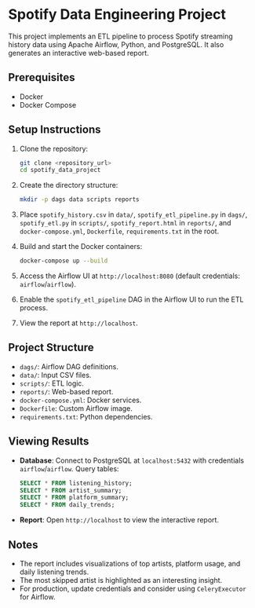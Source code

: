 # Spotify Data Engineering Project

This project implements an ETL pipeline to process Spotify streaming history data using Apache Airflow, Python, and PostgreSQL. It also generates an interactive web-based report.

## Prerequisites
- Docker
- Docker Compose

## Setup Instructions
1. Clone the repository:
   ```bash
   git clone <repository_url>
   cd spotify_data_project
   ```

2. Create the directory structure:
   ```bash
   mkdir -p dags data scripts reports
   ```

3. Place `spotify_history.csv` in `data/`, `spotify_etl_pipeline.py` in `dags/`, `spotify_etl.py` in `scripts/`, `spotify_report.html` in `reports/`, and `docker-compose.yml`, `Dockerfile`, `requirements.txt` in the root.

4. Build and start the Docker containers:
   ```bash
   docker-compose up --build
   ```

5. Access the Airflow UI at `http://localhost:8080` (default credentials: `airflow`/`airflow`).

6. Enable the `spotify_etl_pipeline` DAG in the Airflow UI to run the ETL process.

7. View the report at `http://localhost`.

## Project Structure
- `dags/`: Airflow DAG definitions.
- `data/`: Input CSV files.
- `scripts/`: ETL logic.
- `reports/`: Web-based report.
- `docker-compose.yml`: Docker services.
- `Dockerfile`: Custom Airflow image.
- `requirements.txt`: Python dependencies.

## Viewing Results
- **Database**: Connect to PostgreSQL at `localhost:5432` with credentials `airflow`/`airflow`. Query tables:
  ```sql
  SELECT * FROM listening_history;
  SELECT * FROM artist_summary;
  SELECT * FROM platform_summary;
  SELECT * FROM daily_trends;
  ```
- **Report**: Open `http://localhost` to view the interactive report.

## Notes
- The report includes visualizations of top artists, platform usage, and daily listening trends.
- The most skipped artist is highlighted as an interesting insight.
- For production, update credentials and consider using `CeleryExecutor` for Airflow.